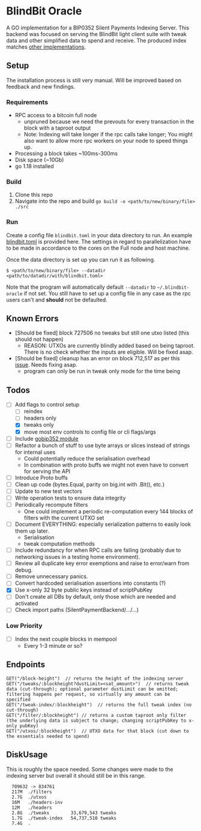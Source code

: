 # BlindBit Oracle

A GO implementation for a BIP0352 Silent Payments Indexing Server.
This backend was focused on serving the BlindBit light client suite with tweak data and other simplified data to spend
and receive. The produced index
matches [other implementations](https://github.com/bitcoin/bitcoin/pull/28241#issuecomment-2079270744).

## Setup

The installation process is still very manual. Will be improved based on feedback and new findings.

### Requirements

- RPC access to a bitcoin full node
    - unpruned because we need the prevouts for every transaction in the block with a taproot output
    - Note: Indexing will take longer if the rpc calls take longer;
      You might also want to allow more rpc workers on your node to speed things up.
- Processing a block takes ~100ms-300ms
- Disk space (~10Gb)
- go 1.18 installed

### Build

1. Clone this repo
2. Navigate into the repo and build `go build -o <path/to/new/binary/file> ./src`

### Run

Create a config file `blindbit.toml` in your data directory to run.
An example [blindbit.toml](./blindbit.example.toml) is provided here.
The settings in regard to parallelization have to be made in accordance to the cores on the Full node and host machine.

Once the data directory is set up you can run it as following.

```console
$ <path/to/new/binary/file> --datadir <path/to/datadir/with/blindbit.toml>
```

Note that the program will automatically default `--datadir` to `~/.blindbit-oracle` if not set.
You still have to set up a config file in any case as the rpc users can't and **should** not be defaulted.

## Known Errors

- [Should be fixed] block 727506 no tweaks but still one utxo listed (this should not happen)
    - REASON: UTXOs are currently blindly added based on being taproot. There is no check whether the inputs are
      eligible. Will be fixed asap.
- [Should be fixed] cleanup has an error on block 712,517 as per
  this [issue](https://github.com/setavenger/blindbit-oracle/issues/2#issuecomment-2069827679). Needs fixing asap.
    - program can only be run in tweak only mode for the time being

## Todos

- [ ] Add flags to control setup
    - [ ] reindex
    - [ ] headers only
    - [x] tweaks only
    - [x] move most env controls to config file or cli flags/args
- [ ] Include [gobip352 module](https://github.com/setavenger/gobip352)
- [ ] Refactor a bunch of stuff to use byte arrays or slices instead of strings for internal uses
    - Could potentially reduce the serialisation overhead
    - In combination with proto buffs we might not even have to convert for serving the API
- [ ] Introduce Proto buffs
- [ ] Clean up code (bytes.Equal, parity on big.int with .Bit(), etc.)
- [ ] Update to new test vectors
- [ ] Write operation tests to ensure data integrity
- [ ] Periodically recompute filters
    - One could implement a periodic re-computation every 144 blocks of filters with the current UTXO set
- [ ] Document EVERYTHING: especially serialization patterns to easily look them up later.
    - Serialisation
    - tweak computation methods
- [ ] Include redundancy for when RPC calls are failing (probably due to networking issues in a testing home
  environment).
- [ ] Review all duplicate key error exemptions and raise to error/warn from debug.
- [ ] Remove unnecessary panics.
- [ ] Convert hardcoded serialisation assertions into constants (?)
- [x] Use x-only 32 byte public keys instead of scriptPubKey
- [ ] Don't create all DBs by default, only those which are needed and activated
- [ ] Check import paths (SilentPaymentBackend/.../...)

### Low Priority

- [ ] Index the next couple blocks in mempool
    - Every 1-3 minute or so?

## Endpoints

```text
GET("/block-height")  // returns the height of the indexing server
GET("/tweaks/:blockheight?dustLimit=<sat_amount>")  // returns tweak data (cut-through); optional parameter dustLimit can be omitted; filtering happens per request, so virtually any amount can be specified
GET("/tweak-index/:blockheight")  // returns the full tweak index (no cut-through)
GET("/filter/:blockheight") // returns a custom taproot only filter (the underlying data is subject to change; changing scriptPubKey to x-only pubKey) 
GET("/utxos/:blockheight")  // UTXO data for that block (cut down to the essentials needed to spend)
```

## DiskUsage

This is roughly the space needed. Some changes were made to the indexing server but overall it should still be in this
range.

```text
  709632 -> 834761
  217M	./filters
  2.7G	./utxos
  16M	./headers-inv
  12M	./headers
  2.8G	./tweaks        33,679,543 tweaks
  1.7G	./tweak-index   54,737,510 tweaks
  7.4G	.
 ```
